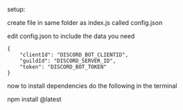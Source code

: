 setup:

create file in same folder as index.js called config.json

edit config.json to include the data you need

```
{
    "clientId": "DISCORD_BOT_CLIENTID",
	"guildId": "DISCORD_SERVER_ID",
   	"token": "DISCORD_BOT_TOKEN"
}
```

now to install dependencies
 do the following in the terminal

 npm install @latest